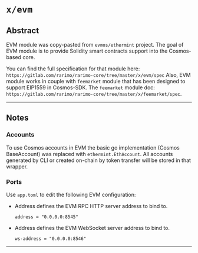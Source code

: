# `x/evm`

## Abstract

EVM module was copy-pasted from `evmos/ethermint` project.
The goal of EVM module is to provide Solidity smart contracts support into the Cosmos-based core.

You can find the full specification for that module here: `https://gitlab.com/rarimo/rarimo-core/tree/master/x/evm/spec`
Also, EVM module works in couple with `feemarket` module that has been designed to support EIP1559 in Cosmos-SDK.
The `feemarket` module doc: `https://gitlab.com/rarimo/rarimo-core/tree/master/x/feemarket/spec`.

----

## Notes

### Accounts

To use Cosmos accounts in EVM the basic go implementation (Cosmos BaseAccount) was replaced with `ethermint.EthAccount`.
All accounts generated by CLI or created on-chain by token transfer will be stored in that wrapper.

### Ports

Use `app.toml` to edit the following EVM configuration:

- Address defines the EVM RPC HTTP server address to bind to.

  `address = "0.0.0.0:8545"`

- Address defines the EVM WebSocket server address to bind to.

  `ws-address = "0.0.0.0:8546"`

----